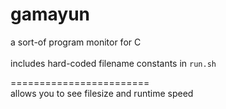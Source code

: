 gamayun
========================
a sort-of program monitor for C </br></br>
includes hard-coded filename constants in `run.sh`

======================== </br>
allows you to see filesize and runtime speed
